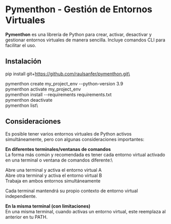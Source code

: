 # Pymenthon - Gestión de Entornos Virtuales

**Pymenthon** es una librería de Python para crear, activar, desactivar y gestionar entornos virtuales de manera sencilla. Incluye comandos CLI para facilitar el uso.

## Instalación

pip install git+https://github.com/raulsanfer/pymenthon.git\

pymenthon create my_project_env --python-version 3.9\
pymenthon activate my_project_env\
pymenthon install --requirements requirements.txt\
pymenthon deactivate\
pymenthon list\


## Consideraciones
Es posible tener varios entornos virtuales de Python activos simultáneamente, pero con algunas consideraciones importantes:

**En diferentes terminales/ventanas de comandos**\
La forma más común y recomendada es tener cada entorno virtual activado en una terminal o ventana de comandos diferente:\

Abre una terminal y activa el entorno virtual A\
Abre otra terminal y activa el entorno virtual B\
Trabaja en ambos entornos simultáneamente

Cada terminal mantendrá su propio contexto de entorno virtual independiente.

**En la misma terminal (con limitaciones)**\
En una misma terminal, cuando activas un entorno virtual, este reemplaza al anterior en tu PATH. 

